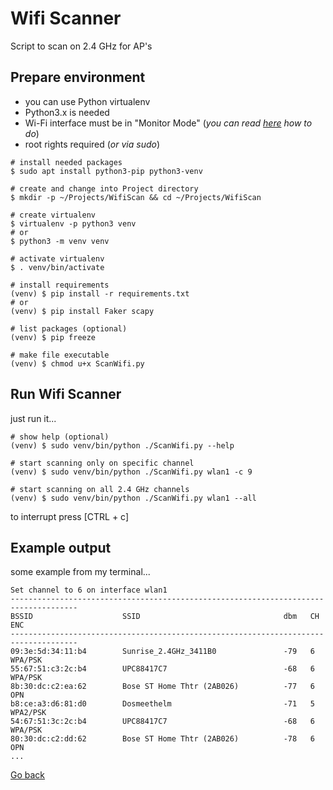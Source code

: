 # Wifi Scanner

Script to scan on 2.4 GHz for AP's

## Prepare environment

- you can use Python virtualenv
- Python3.x is needed
- Wi-Fi interface must be in "Monitor Mode" (_you can read [here](https://softwaretester.info/wifi-monitor-mode-basics/) how to do_)
- root rights required (_or via sudo_)

```shell
# install needed packages
$ sudo apt install python3-pip python3-venv

# create and change into Project directory
$ mkdir -p ~/Projects/WifiScan && cd ~/Projects/WifiScan

# create virtualenv
$ virtualenv -p python3 venv
# or
$ python3 -m venv venv

# activate virtualenv
$ . venv/bin/activate

# install requirements
(venv) $ pip install -r requirements.txt
# or
(venv) $ pip install Faker scapy

# list packages (optional)
(venv) $ pip freeze

# make file executable
(venv) $ chmod u+x ScanWifi.py 
```

## Run Wifi Scanner

just run it...

```shell
# show help (optional)
(venv) $ sudo venv/bin/python ./ScanWifi.py --help

# start scanning only on specific channel
(venv) $ sudo venv/bin/python ./ScanWifi.py wlan1 -c 9

# start scanning on all 2.4 GHz channels
(venv) $ sudo venv/bin/python ./ScanWifi.py wlan1 --all
```

to interrupt press [CTRL + c]

## Example output

some example from my terminal...

```shell
Set channel to 6 on interface wlan1
-------------------------------------------------------------------------------------
BSSID                    SSID                                dbm   CH      ENC
-------------------------------------------------------------------------------------
09:3e:5d:34:11:b4        Sunrise_2.4GHz_3411B0               -79   6       WPA/PSK
55:67:51:c3:2c:b4        UPC88417C7                          -68   6       WPA/PSK
8b:30:dc:c2:ea:62        Bose ST Home Thtr (2AB026)          -77   6       OPN
b8:ce:a3:d6:81:d0        Dosmeethelm                         -71   5       WPA2/PSK
54:67:51:3c:2c:b4        UPC88417C7                          -68   6       WPA/PSK
80:30:dc:c2:dd:62        Bose ST Home Thtr (2AB026)          -78   6       OPN
...
```

[Go back](../README.md)
